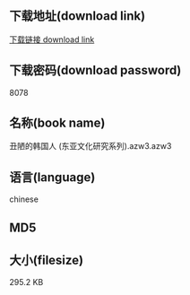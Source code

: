 ## 下载地址(download link)
[下载链接 download link](https://tutu365.netlify.app/?s=%E4%B8%91%E9%99%8B%E7%9A%84%E9%9F%A9%E5%9B%BD%E4%BA%BA+%28%E4%B8%9C%E4%BA%9A%E6%96%87%E5%8C%96%E7%A0%94%E7%A9%B6%E7%B3%BB%E5%88%97%29.azw3)

## 下载密码(download password)
8078

## 名称(book name)
丑陋的韩国人 (东亚文化研究系列).azw3.azw3

## 语言(language)
chinese

## MD5


## 大小(filesize)
295.2 KB
